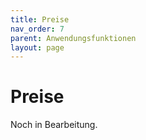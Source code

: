 ```yaml
---
title: Preise
nav_order: 7
parent: Anwendungsfunktionen
layout: page
---
```


# Preise

Noch in Bearbeitung.
